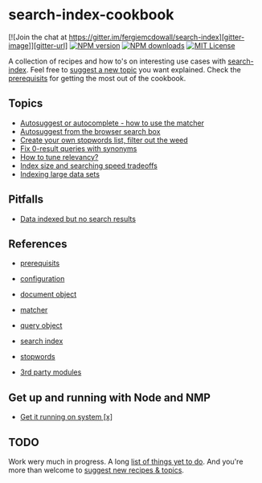 # search-index-cookbook

[![Join the chat at https://gitter.im/fergiemcdowall/search-index][gitter-image]][gitter-url]
[![NPM version][npm-version-image]][npm-url]
[![NPM downloads][npm-downloads-image]][npm-url]
[![MIT License][license-image]][license-url]

A collection of recipes and how to's on interesting use cases with [search-index](https://github.com/fergiemcdowall/search-index). Feel free to [suggest a new topic](https://github.com/eklem/search-index-cookbook/issues/new) you want explained. Check the [prerequisits](./doc/reference/prerequisits.md) for getting the most out of the cookbook.

## Topics
- [Autosuggest or autocomplete - how to use the matcher](./doc/topics/autosuggest.md)
- [Autosuggest from the browser search box](./doc/topics/browser-search-box.md)
- [Create your own stopwords list, filter out the weed](./doc/topics/stopwords-filtering-away-garbage.md)
- [Fix 0-result queries with synonyms](./doc/topics/synonyms.md)
- [How to tune relevancy?](./doc/topics/field-weighting.md)
- [Index size and searching speed tradeoffs](./doc/topics/size-speed-tradeoffs.md)
- [Indexing large data sets](./doc/topics/large-datasets.md)

## Pitfalls

- [Data indexed but no search results](./doc/topics/pitfalls.md#data-indexed-but-no-search-results)

## References
- [prerequisits](./doc/reference/prerequisits.md)

- [configuration](./doc/reference/references.md#configuration)
- [document object](./doc/reference/references.md#document-object)
- [matcher](./doc/reference/references.md#matcher)
- [query object](./doc/reference/references.md#query-object)
- [search index](./doc/reference/references.md#search-index)
- [stopwords](./doc/reference/references.md#stopwords)
- [3rd party modules](./doc/reference/3rd-party-modules.md)

## Get up and running with Node and NMP

- [Get it running on system [x]](./doc/get-it-running-on-x.md)



## TODO
Work wery much in progress. A long [list of things yet to do](https://github.com/eklem/search-index-cookbook/issues). And you're more than welcome to [suggest new recipes & topics](https://github.com/eklem/search-index-cookbook/issues/new).

[license-image]: http://img.shields.io/badge/license-MIT-blue.svg?style=flat-square
[license-url]: LICENSE

[npm-url]: https://npmjs.org/package/search-index-cookbook
[npm-version-image]: http://img.shields.io/npm/v/search-index-cookbook.svg?style=flat-square
[npm-downloads-image]: http://img.shields.io/npm/dm/search-index-cookbook.svg?style=flat-square
[gitter-url]: https://gitter.im/fergiemcdowall/search-index?utm_source=badge&utm_medium=badge&utm_campaign=pr-badge&utm_content=badge
[gitter-image]: https://img.shields.io/badge/GITTER-join%20chat-green.svg?style=flat-square

